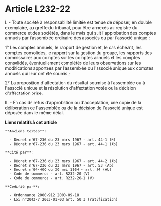 # Article L232-22

I. - Toute société à responsabilité limitée est tenue de déposer, en double exemplaire, au greffe du tribunal, pour être
annexés au registre du commerce et des sociétés, dans le mois qui suit l'approbation des comptes annuels par l'assemblée
ordinaire des associés ou par l'associé unique :

1° Les comptes annuels, le rapport de gestion et, le cas échéant, les comptes consolidés, le rapport sur la gestion du
groupe, les rapports des commissaires aux comptes sur les comptes annuels et les comptes consolidés, éventuellement complétés
de leurs observations sur les modifications apportées par l'assemblée ou l'associé unique aux comptes annuels qui leur ont
été soumis ;

2° La proposition d'affectation du résultat soumise à l'assemblée ou à l'associé unique et la résolution d'affectation votée
ou la décision d'affectation prise.

II. - En cas de refus d'approbation ou d'acceptation, une copie de la délibération de l'assemblée ou de la décision de
l'associé unique est déposée dans le même délai.

**Liens relatifs à cet article**

	**Anciens textes**:

	  - Décret n°67-236 du 23 mars 1967 - art. 44-1 (M)
	  - Décret n°67-236 du 23 mars 1967 - art. 44-1 (Ab)

	**Cité par**:

	  - Décret n°67-236 du 23 mars 1967 - art. 44-2 (Ab)
	  - Décret n°67-236 du 23 mars 1967 - art. 53 (Ab)
	  - Décret n°84-406 du 30 mai 1984 - art. 54 (Ab)
	  - Code de commerce - art. R232-20 (V)
	  - Code de commerce - art. R232-20-1 (V)

	**Codifié par**:

	  - Ordonnance 2000-912 2000-09-18
	  - Loi n°2003-7 2003-01-03 art. 50 I (ratification)
